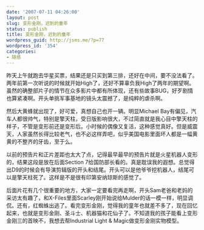 ```yaml
---
date: '2007-07-11 04:26:00'
layout: post
slug: 变形金刚，迟到的童年
status: publish
title: 变形金刚，迟到的童年
wordpress_guid: http://jsms.me/?p=77
wordpress_id: '354'
categories:
- 随感
---
```


昨天上午就跑去华星买票，结果还是只买到第三排，还好在中间，要不没法看了。两年前第一次听说的时候就开始High了，还好不算辜负我High了两年的期望啊。虽然的确整部片子的情节在众多影片中都有所体现，还有些故事BUG，好歹剧情也算紧凑啊。开头单挑军事基地的镜头太震撼了，是纯粹的虐杀啊。

然后大黄蜂就出现了，好可爱，真想自己也开一辆。明显Michael Bay有偏见，汽车人都很帅气，特别是擎天柱，受日版影响很大，不过简直就是我心目中擎天柱的样子，不管是变形前还是变形后。小时候的偶像又复活，这种感觉真好。但是威震天，人家虽然长得比较老气，也不必这样弄吧，似乎美国电影里面坏人都是一幅黄黄的不整齐的牙齿，至于么。

以前的预告片和正片差距也太大了点，记得最早最早的预告片就是火星机器人变形的，结果这段是放在后面Section 7给国防部长看的。真是耽误我的遐想。总觉得出D9的时候会有导演剪辑版的开头和结尾。开头可以是他爷爷挖机器人，结尾可以是擎天柱死了。这样是不是很有印第安纳琼斯的感觉了。

后面片花有几个很重要的地方，大家一定要看完再走啊，开头Sam老爸和老妈的采访太有趣了，和X-Files里面Scarley刚开始说给Mulder的话一模一样，明显调侃。还有，红蜘蛛出逃了。看完变形金刚，觉得我的童年也就差不多了，现在回忆起来，也就是变形金刚、圣斗士、机器猫和花仙子了。不知道我的孩子能看上变形金刚三的首映不，我想去帮Industrial Light & Magic做变形金刚实物模型。
